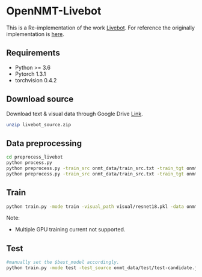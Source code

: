 # OpenNMT-Livebot
This is a Re-implementation of the work [Livebot](https://arxiv.org/abs/1809.04938). For reference the originally implementation is [here](https://github.com/lancopku/livebot).

## Requirements
* Python >= 3.6
* Pytorch 1.3.1
* torchvision 0.4.2

## Download source 
Download text & visual data through Google Drive [Link](https://drive.google.com/open?id=1oKyIg_UEyhzsptj4lJ8G1nI-fk7ZFlS_).
```bash 
unzip livebot_source.zip
```

## Data preprocessing
```bash 
cd preprocess_livebot
python process.py
python preprocess.py -train_src onmt_data/train_src.txt -train_tgt onmt_data/train_tgt.txt -valid_src onmt_data/valid_src.txt -valid_tgt onmt_data/valid_tgt.txt -save_data onmt_data/data
python preprocess.py -train_src onmt_data/train_src.txt -train_tgt onmt_data/train_tgt.txt -valid_src onmt_data/test/test_src.txt -valid_tgt onmt_data/test/test_tgt.txt -save_data onmt_data/test/data
```

## Train
```bash 
python train.py -mode train -visual_path visual/resnet18.pkl -data onmt_data/data -position_encoding -param_init_glorot -world_size 1 -gpu_ranks 0
```
Note:
- Multiple GPU training current not supported.

## Test
```bash 
#manually set the $best_model accordingly.
python train.py -mode test -test_source onmt_data/test/test-candidate.json -visual_path visual/resnet18.pkl -data onmt_data/test/data -train_from $best_model -valid_batch_size 100 -world_size 1 -gpu_ranks 0
```
